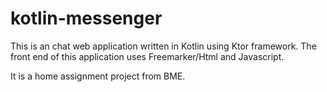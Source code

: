 # kotlin-messenger

This is an chat web application written in Kotlin using Ktor framework. The front end of this application uses Freemarker/Html and Javascript.

It is a home assignment project from BME.
